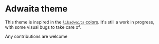 # Adwaita theme

This theme is inspired in the [`libadwaita` colors](https://github.com/GNOME/libadwaita/blob/d36716d035392f1d8a36da91044385c44d47d965/doc/named-colors.md). It's still a work in progress, with some visual bugs to take care of.

Any contributions are welcome
